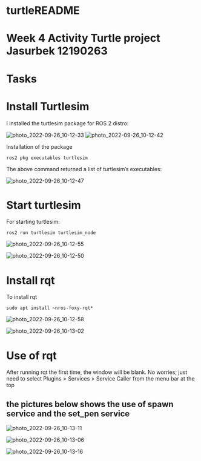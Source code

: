# turtleREADME


# Week 4 Activity Turtle project Jasurbek 12190263
# Tasks
# Install Turtlesim
I installed the turtlesim package for ROS 2 distro:	

![photo_2022-09-26_10-12-33](https://user-images.githubusercontent.com/90182787/192177421-ee5ae563-5b07-4426-88e4-f2b1d3da3de4.jpg)
![photo_2022-09-26_10-12-42](https://user-images.githubusercontent.com/90182787/192177493-7c0d8500-cc76-4ee4-8d89-9c1ed5c0bc91.jpg)

Installation of the package

`ros2 pkg executables turtlesim`

The above command returned a list of turtlesim’s executables:



![photo_2022-09-26_10-12-47](https://user-images.githubusercontent.com/90182787/192178658-75009cb7-4067-43bc-bcf0-0706e5fc5402.jpg)

# Start turtlesim

For starting turtlesim:

`ros2 run turtlesim turtlesim_node`

![photo_2022-09-26_10-12-55](https://user-images.githubusercontent.com/90182787/192179022-7fb6e95c-21fa-4120-b381-1db4aee69840.jpg)

![photo_2022-09-26_10-12-50](https://user-images.githubusercontent.com/90182787/192179032-3b5e9d65-fb7c-4c83-93cf-c46735ff4df4.jpg)

# Install rqt

To install rqt 

`sudo apt install ~nros-foxy-rqt*`

![photo_2022-09-26_10-12-58](https://user-images.githubusercontent.com/90182787/192179446-358c05e9-49b3-4270-9e68-fadfd53ed7c1.jpg)

![photo_2022-09-26_10-13-02](https://user-images.githubusercontent.com/90182787/192179499-43ee0d17-b58d-44b9-92e7-3c294ae8aa62.jpg)

# Use of rqt

After running rqt the first time, the window will be blank. No worries; just need to select Plugins > Services > Service Caller from the menu bar at the top

## the pictures below shows the use of spawn service and the set_pen service

![photo_2022-09-26_10-13-11](https://user-images.githubusercontent.com/90182787/192179856-88cdef99-de5d-4ba1-8943-32f92090ac24.jpg)

![photo_2022-09-26_10-13-06](https://user-images.githubusercontent.com/90182787/192179864-95382060-0216-4ef0-97e2-2f283bc36c43.jpg)

![photo_2022-09-26_10-13-16](https://user-images.githubusercontent.com/90182787/192179885-764f7ef5-304c-4712-ba6c-cdb16ee8bd0a.jpg)

